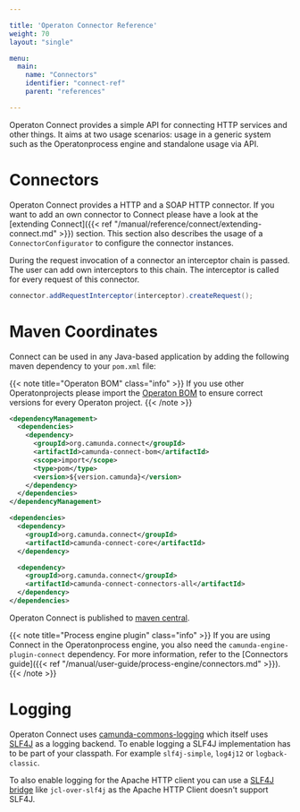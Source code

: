 ```yaml
---

title: 'Operaton Connector Reference'
weight: 70
layout: "single"

menu:
  main:
    name: "Connectors"
    identifier: "connect-ref"
    parent: "references"

---
```


Operaton Connect provides a simple API for connecting HTTP services and other
things. It aims at two usage scenarios: usage in a generic system such as the
Operatonprocess engine and standalone usage via API.

# Connectors

Operaton Connect provides a HTTP and a SOAP HTTP connector. If you want to
add an own connector to Connect please have a look at the [extending Connect]({{< ref "/manual/reference/connect/extending-connect.md" >}})
section. This section also describes the usage of a `ConnectorConfigurator` to
configure the connector instances.

During the request invocation of a connector an interceptor chain is passed.
The user can add own interceptors to this chain. The interceptor is called for
every request of this connector.

```java
connector.addRequestInterceptor(interceptor).createRequest();
```

# Maven Coordinates

Connect can be used in any Java-based application by adding the following maven
dependency to your `pom.xml` file:

{{< note title="Operaton BOM" class="info" >}}
If you use other Operatonprojects please import the
[Operaton BOM](/get-started/apache-maven/)
to ensure correct versions for every Operaton project.
{{< /note >}}

```xml
<dependencyManagement>
  <dependencies>
    <dependency>
      <groupId>org.camunda.connect</groupId>
      <artifactId>camunda-connect-bom</artifactId>
      <scope>import</scope>
      <type>pom</type>
      <version>${version.camunda}</version>
    </dependency>
  </dependencies>
</dependencyManagement>
```

```xml
<dependencies>
  <dependency>
    <groupId>org.camunda.connect</groupId>
    <artifactId>camunda-connect-core</artifactId>
  </dependency>

  <dependency>
    <groupId>org.camunda.connect</groupId>
    <artifactId>camunda-connect-connectors-all</artifactId>
  </dependency>
</dependencies>
```

Operaton Connect is published to [maven central](http://search.maven.org/#search%7Cga%7C1%7Ccamunda-connect).

{{< note title="Process engine plugin" class="info" >}}
If you are using Connect in the Operatonprocess engine, you also need the `camunda-engine-plugin-connect` dependency. For more information, refer to the [Connectors guide]({{< ref "/manual/user-guide/process-engine/connectors.md" >}}).
{{< /note >}}

# Logging

Operaton Connect uses [camunda-commons-logging](https://github.com/camunda/camunda-bpm-platform/tree/master/commons/logging) which itself uses [SLF4J](http://slf4j.org) as
a logging backend. To enable logging a SLF4J implementation has to be part of
your classpath. For example `slf4j-simple`, `log4j12` or `logback-classic`.

To also enable logging for the Apache HTTP client you can use a [SLF4J
bridge](http://www.slf4j.org/legacy.html) like `jcl-over-slf4j` as the Apache HTTP Client doesn't support
SLF4J.
